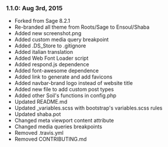 ### 1.1.0: Aug 3rd, 2015
* Forked from Sage 8.2.1
* Re-branded all theme from Roots/Sage to Ensoul/Shaba
* Added new screenshot.png
* Added custom media query breakpoint
* Added .DS_Store to .gitignore
* Added italian translation
* Added Web Font Loader script
* Added respond.js dependence
* Added font-awesome dependence
* Added link to generate and add favicons
* Added navbar-brand logo instead of website title
* Added new file to add custom post types
* Added other Soil's functions in config.php
* Updated README.md
* Updated _variables.scss with bootstrap's variables.scss rules
* Updated shaba.pot
* Changed meta viewport content attribute
* Changed media queries breakpoints
* Removed .travis.yml
* Removed CONTRIBUTING.md
